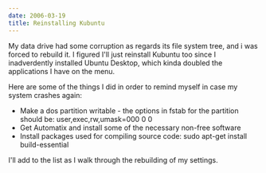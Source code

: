 ```yaml
---
date: 2006-03-19 
title: Reinstalling Kubuntu
---
```


My data drive had some corruption as regards its file system tree, and i was forced to rebuild it. I figured I'll just reinstall Kubuntu too since I inadverdently installed Ubuntu Desktop, which kinda doubled the applications I have on the menu.

Here are some of the things I did in order to remind myself in case my system crashes again:

* Make a dos partition writable - the options in fstab for the partition should be: user,exec,rw,umask=000 0 0
* Get Automatix and install some of the necessary non-free software
* Install packages used for compiling source code: sudo apt-get install build-essential

I'll add to the list as I walk through the rebuilding of my settings.